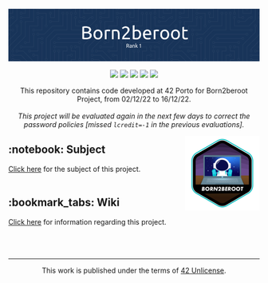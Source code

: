 <p align="center">
  <img src="https://github.com/lbordonal/lbordonal/blob/main/.titles/Born2beroot.png">
</p>

<p align="center">
	<img src="https://img.shields.io/badge/score-90%20%2F%20100-success?style=flat-square" />
	<img src="https://img.shields.io/github/languages/code-size/lbordonal/01-Born2beroot?style=flat-square" />
	<img src="https://img.shields.io/github/languages/count/lbordonal/01-Born2beroot?style=flat-square" />
	<img src="https://img.shields.io/github/languages/top/lbordonal/01-Born2beroot?style=flat-square" />
	<img src="https://img.shields.io/github/last-commit/lbordonal/01-Born2beroot?style=flat-square" />
</p>

<p align="center">
This repository contains code developed at 42 Porto for Born2beroot Project, from 02/12/22 to 16/12/22. <br/><br/>
<em>This project will be evaluated again in the next few days to correct the password policies [missed <code>lcredit=-1</code> in the previous evaluations].</em>
</p>

<img src="https://github.com/lbordonal/lbordonal/blob/main/.42_badges/born2beroote.png" align="right" />
<h2>
	 :notebook: Subject
</h2>
<a href="https://github.com/lbordonal/01-Born2beroot/blob/main/Subject/en.subject.pdf">Click here</a> for the subject of this project.
<br /><br />

<h2 align="left">
	 :bookmark_tabs: Wiki
</h2>
<a href="https://github.com/lbordonal/01-Born2beroot/wiki">Click here</a> for information regarding this project.
<br /><br />



<br />
<br />
<hr/>
<p align="center">
This work is published under the terms of <a href="https://github.com/gcamerli/42unlicense">42 Unlicense</a>.
</p>
